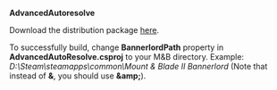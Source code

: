 **AdvancedAutoresolve**

Download the distribution package [here](https://www.nexusmods.com/mountandblade2bannerlord/mods/1151/).

To successfully build, change **BannerlordPath** property in **AdvancedAutoResolve.csproj** to your M&B directory. Example: *D:\Steam\steamapps\common\Mount &amp; Blade II Bannerlord* (Note that instead of **&**, you should use **\&amp;**).

